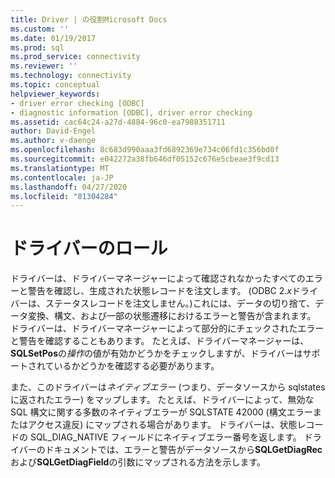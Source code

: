 ```yaml
---
title: Driver | の役割Microsoft Docs
ms.custom: ''
ms.date: 01/19/2017
ms.prod: sql
ms.prod_service: connectivity
ms.reviewer: ''
ms.technology: connectivity
ms.topic: conceptual
helpviewer_keywords:
- driver error checking [ODBC]
- diagnostic information [ODBC], driver error checking
ms.assetid: cac64c24-a27d-4884-96c0-ea7988351711
author: David-Engel
ms.author: v-daenge
ms.openlocfilehash: 8c683d990aaa3fd6892369e734c06fd1c356bd0f
ms.sourcegitcommit: e042272a38fb646df05152c676e5cbeae3f9cd13
ms.translationtype: MT
ms.contentlocale: ja-JP
ms.lasthandoff: 04/27/2020
ms.locfileid: "81304284"
---
```

# <a name="role-of-the-driver"></a>ドライバーのロール
ドライバーは、ドライバーマネージャーによって確認されなかったすべてのエラーと警告を確認し、生成された状態レコードを注文します。 (ODBC 2.*x*ドライバーは、ステータスレコードを注文しません。)これには、データの切り捨て、データ変換、構文、および一部の状態遷移におけるエラーと警告が含まれます。 ドライバーは、ドライバーマネージャーによって部分的にチェックされたエラーと警告を確認することもあります。 たとえば、ドライバーマネージャーは、 **SQLSetPos**の*操作*の値が有効かどうかをチェックしますが、ドライバーはサポートされているかどうかを確認する必要があります。  
  
 また、このドライバーは*ネイティブエラー* (つまり、データソースから sqlstates に返されたエラー) をマップします。 たとえば、ドライバーによって、無効な SQL 構文に関する多数のネイティブエラーが SQLSTATE 42000 (構文エラーまたはアクセス違反) にマップされる場合があります。 ドライバーは、状態レコードの SQL_DIAG_NATIVE フィールドにネイティブエラー番号を返します。 ドライバーのドキュメントでは、エラーと警告がデータソースから**SQLGetDiagRec**および**SQLGetDiagField**の引数にマップされる方法を示します。
